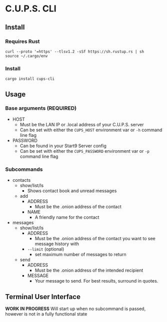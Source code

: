 # C.U.P.S. CLI

## Install
### Requires Rust
```
curl --proto '=https' --tlsv1.2 -sSf https://sh.rustup.rs | sh
source ~/.cargo/env
```
### Install
```
cargo install cups-cli
```

## Usage
### Base arguments (REQUIRED)
  - HOST
    - Must be the LAN IP or .local address of your C.U.P.S. server
    - Can be set with either the `CUPS_HOST` environment var or `-h` command line flag
  - PASSWORD
    - Can be found in your Start9 Server config
    - Can be set with either the `CUPS_PASSWORD` environment var or `-p` command line flag
### Subcommands
  - contacts
    - show/list/ls
      - Shows contact book and unread messages
    - add
      - ADDRESS
        - Must be the .onion address of the contact
      - NAME
        - A friendly name for the contact
  - messages
    - show/list/ls
      - ADDRESS
        - Must be the .onion address of the contact you want to see message history with
      - `--limit` (optional)
        - set maximum number of messages to return
    - send
      - ADDRESS
        - Must be the .onion address of the intended recipient
      - MESSAGE
        - Your message to send. For best results, surround in quotes.

## Terminal User Interface
**WORK IN PROGRESS**
Will start up when no subcommand is passed, however is not in a fully functional state
